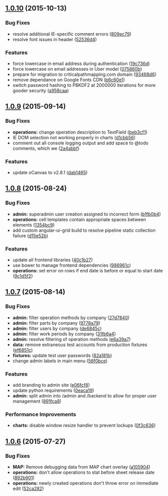 <a name="1.0.10"></a>
## [1.0.10](https://bitbucket.org/factoryconcepts/critical-path-mapping/compare/v1.0.9...v1.0.10) (2015-10-13)


### Bug Fixes

* resolve additional IE-specific comment errors ([809ec79](https://bitbucket.org/factoryconcepts/critical-path-mapping/commits/809ec79))
* resolve font issues in header ([52536d4](https://bitbucket.org/factoryconcepts/critical-path-mapping/commits/52536d4))

### Features

* force lowercase in email address during authentication ([19c736d](https://bitbucket.org/factoryconcepts/critical-path-mapping/commits/19c736d))
* force lowercase on email addresses in User model ([075860b](https://bitbucket.org/factoryconcepts/critical-path-mapping/commits/075860b))
* prepare for migration to criticalpathmapping.com domain ([93468d6](https://bitbucket.org/factoryconcepts/critical-path-mapping/commits/93468d6))
* remove dependance on Google Fonts CDN ([b6c60e1](https://bitbucket.org/factoryconcepts/critical-path-mapping/commits/b6c60e1))
* switch password hashing to PBKDF2 at 2000000 iterations for more gooder security ([a958caa](https://bitbucket.org/factoryconcepts/critical-path-mapping/commits/a958caa))



<a name="1.0.9"></a>
## [1.0.9](https://bitbucket.org/factoryconcepts/critical-path-mapping/compare/v1.0.8...v1.0.9) (2015-09-14)


### Bug Fixes

* **operations:** change operation description to TextField ([beb3cf1](https://bitbucket.org/factoryconcepts/critical-path-mapping/commits/beb3cf1))
* IE DOM selection not working properly in charts ([d1cbb56](https://bitbucket.org/factoryconcepts/critical-path-mapping/commits/d1cbb56))
* comment out all console logging output and add space to @todo comments, which we ([2a4abbf](https://bitbucket.org/factoryconcepts/critical-path-mapping/commits/2a4abbf))

### Features

* update oCanvas to v2.8.1 ([dab1465](https://bitbucket.org/factoryconcepts/critical-path-mapping/commits/dab1465))



<a name="1.0.8"></a>
## [1.0.8](https://bitbucket.org/factoryconcepts/critical-path-mapping/compare/v1.0.7...v1.0.8) (2015-08-24)


### Bug Fixes

* **admin:** superadmin user creation assigned to incorrect form ([b1fb0b4](https://bitbucket.org/factoryconcepts/critical-path-mapping/commits/b1fb0b4))
* **operations:** cell templates contain appropriate spaces between elements ([1354bc9](https://bitbucket.org/factoryconcepts/critical-path-mapping/commits/1354bc9))
* add custom angular-ui-grid build to resolve pipeline static collection failure ([d15e52b](https://bitbucket.org/factoryconcepts/critical-path-mapping/commits/d15e52b))

### Features

* update all frontend libraries ([40c1b27](https://bitbucket.org/factoryconcepts/critical-path-mapping/commits/40c1b27))
* use bower to manage frontend dependencies ([986961c](https://bitbucket.org/factoryconcepts/critical-path-mapping/commits/986961c))
* **operations:** set error on rows if end date is before or equal to start date ([9c1d5f2](https://bitbucket.org/factoryconcepts/critical-path-mapping/commits/9c1d5f2))



<a name="1.0.7"></a>
## [1.0.7](https://bitbucket.org/factoryconcepts/critical-path-mapping/compare/v1.0.6...v1.0.7) (2015-08-14)


### Bug Fixes

* **admin:** filter operation methods by company ([27d7840](https://bitbucket.org/factoryconcepts/critical-path-mapping/commits/27d7840))
* **admin:** filter parts by company ([9778a79](https://bitbucket.org/factoryconcepts/critical-path-mapping/commits/9778a79))
* **admin:** filter users by company ([de6845c](https://bitbucket.org/factoryconcepts/critical-path-mapping/commits/de6845c))
* **admin:** filter work periods by company ([31fb6a4](https://bitbucket.org/factoryconcepts/critical-path-mapping/commits/31fb6a4))
* **admin:** resolve filtering of operation methods ([e6a39a7](https://bitbucket.org/factoryconcepts/critical-path-mapping/commits/e6a39a7))
* **data:** remove extraneous test accounts from production fixtures ([ef6851c](https://bitbucket.org/factoryconcepts/critical-path-mapping/commits/ef6851c))
* **fixtures:** update test user passwords ([82a181b](https://bitbucket.org/factoryconcepts/critical-path-mapping/commits/82a181b))
* change admin labels in main menu ([56f0bce](https://bitbucket.org/factoryconcepts/critical-path-mapping/commits/56f0bce))

### Features

* add branding to admin site ([e06fcf8](https://bitbucket.org/factoryconcepts/critical-path-mapping/commits/e06fcf8))
* update python requirements ([0eaca19](https://bitbucket.org/factoryconcepts/critical-path-mapping/commits/0eaca19))
* **admin:** split admin into /admin and /backend to allow for proper user management ([891fca8](https://bitbucket.org/factoryconcepts/critical-path-mapping/commits/891fca8))

### Performance Improvements

* **charts:** disable window resize handler to prevent lockups ([0f3c636](https://bitbucket.org/factoryconcepts/critical-path-mapping/commits/0f3c636))



<a name="1.0.6"></a>
## [1.0.6](https://bitbucket.org/factoryconcepts/critical-path-mapping/compare/v1.0.5...v1.0.6) (2015-07-27)


### Bug Fixes

* **MAP:** Remove debugging data from MAP chart overlay ([a105904](https://bitbucket.org/factoryconcepts/critical-path-mapping/commits/a105904))
* **operations:** don't allow operations to stat before sheet release date ([892b901](https://bitbucket.org/factoryconcepts/critical-path-mapping/commits/892b901))
* **operations:** newly created operations don't throw error on immediate edit ([52ca282](https://bitbucket.org/factoryconcepts/critical-path-mapping/commits/52ca282))
